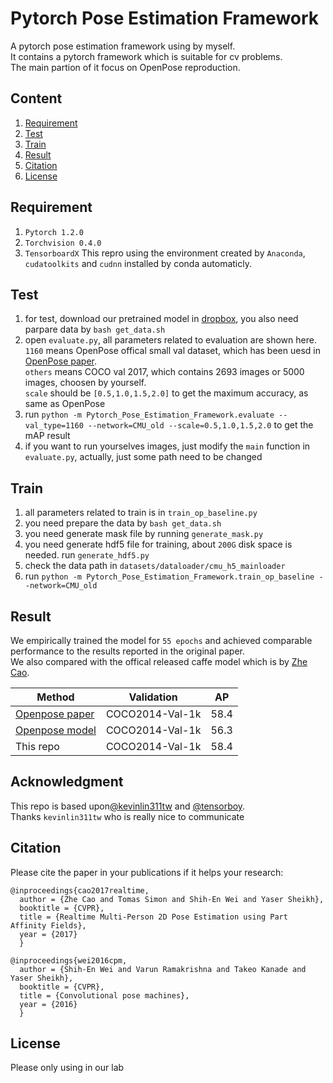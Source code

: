 # Pytorch Pose Estimation Framework

A pytorch pose estimation framework using by myself.<br>
It contains a pytorch framework which is suitable for cv problems.<br>
The main partion of it focus on OpenPose reproduction.<br>



## Content

1. [Requirement](#Requirement)
2. [Test](#Test)
3. [Train](#Train)
4. [Result](#Result)
5. [Citation](#Citation)
6. [License](#License)



## Requirement

1. `Pytorch 1.2.0`
2. `Torchvision 0.4.0`
3. `TensorboardX`
This repro using the environment created by `Anaconda`, `cudatoolkits` and `cudnn` installed by conda automaticly.<br>



## Test

1. for test, download our pretrained model in [dropbox](), you also need parpare data by `bash get_data.sh`
2. open `evaluate.py`, all parameters related to evaluation are shown here.<br>
   `1160` means OpenPose offical small val dataset, which has been uesd in [OpenPose paper](https://arxiv.org/pdf/1611.08050.pdf).<br>
   `others` means COCO val 2017, which contains 2693 images or 5000 images, choosen by yourself.<br>
   `scale` should be `[0.5,1.0,1.5,2.0]` to get the maximum accuracy, as same as OpenPose
3. run `python -m Pytorch_Pose_Estimation_Framework.evaluate --val_type=1160 --network=CMU_old --scale=0.5,1.0,1.5,2.0` to get the mAP result
4. if you want to run yourselves images, just modify the `main` function in `evaluate.py`, actually, just some path need to be changed



## Train

1. all parameters related to train is in `train_op_baseline.py`
2. you need prepare the data by `bash get_data.sh`
3. you need generate mask file by running `generate_mask.py`
4. you need generate hdf5 file for training, about `200G` disk space is needed. run `generate_hdf5.py`
5. check the data path in `datasets/dataloader/cmu_h5_mainloader`
6. run `python -m Pytorch_Pose_Estimation_Framework.train_op_baseline --network=CMU_old `



## Result

We empirically trained the model for `55 epochs` and achieved comparable performance to the results reported in the original paper.<br> We also compared with the offical released caffe model which is by [Zhe Cao](https://github.com/ZheC/Realtime_Multi-Person_Pose_Estimation).<br>

|  Method   |   Validation   |   AP   |
|-----------|:--------------:|:------:|
|[Openpose paper](https://arxiv.org/pdf/1611.08050.pdf) |  COCO2014-Val-1k   |    58.4   | 
|[Openpose model]()|    COCO2014-Val-1k   |    56.3   |
|    This repo    |    COCO2014-Val-1k    |    58.4   |


## Acknowledgment

This repo is based upon[@kevinlin311tw](https://github.com/kevinlin311tw/keras-openpose-reproduce/blob/master/README.md) and [@tensorboy](https://github.com/tensorboy/pytorch_Realtime_Multi-Person_Pose_Estimation).<br>
Thanks `kevinlin311tw` who is really nice to communicate


## Citation

Please cite the paper in your publications if it helps your research:

    @inproceedings{cao2017realtime,
      author = {Zhe Cao and Tomas Simon and Shih-En Wei and Yaser Sheikh},
      booktitle = {CVPR},
      title = {Realtime Multi-Person 2D Pose Estimation using Part Affinity Fields},
      year = {2017}
      }
    
    @inproceedings{wei2016cpm,
      author = {Shih-En Wei and Varun Ramakrishna and Takeo Kanade and Yaser Sheikh},
      booktitle = {CVPR},
      title = {Convolutional pose machines},
      year = {2016}
      }



## License
Please only using in our lab


